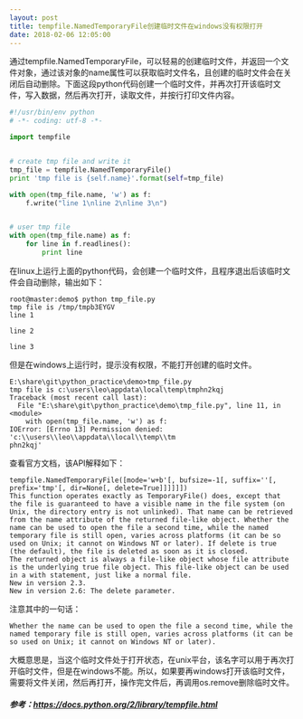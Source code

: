 ```yaml
---
layout: post
title: tempfile.NamedTemporaryFile创建临时文件在windows没有权限打开
date: 2018-02-06 12:05:00
---
```


通过tempfile.NamedTemporaryFile，可以轻易的创建临时文件，并返回一个文件对象，通过该对象的name属性可以获取临时文件名，且创建的临时文件会在关闭后自动删除。下面这段python代码创建一个临时文件，并再次打开该临时文件，写入数据，然后再次打开，读取文件，并按行打印文件内容。

```python
#!/usr/bin/env python
# -*- coding: utf-8 -*-

import tempfile


# create tmp file and write it
tmp_file = tempfile.NamedTemporaryFile()
print 'tmp file is {self.name}'.format(self=tmp_file)

with open(tmp_file.name, 'w') as f:
    f.write("line 1\nline 2\nline 3\n")


# user tmp file
with open(tmp_file.name) as f:
    for line in f.readlines():
        print line

```

在linux上运行上面的python代码，会创建一个临时文件，且程序退出后该临时文件会自动删除，输出如下：

```
root@master:demo$ python tmp_file.py
tmp file is /tmp/tmpb3EYGV
line 1

line 2

line 3

```

但是在windows上运行时，提示没有权限，不能打开创建的临时文件。

```
E:\share\git\python_practice\demo>tmp_file.py
tmp file is c:\users\leo\appdata\local\temp\tmphn2kqj
Traceback (most recent call last):
  File "E:\share\git\python_practice\demo\tmp_file.py", line 11, in <module>
    with open(tmp_file.name, 'w') as f:
IOError: [Errno 13] Permission denied: 'c:\\users\\leo\\appdata\\local\\temp\\tm
phn2kqj'

```

查看官方文档，该API解释如下：

```
tempfile.NamedTemporaryFile([mode='w+b'[, bufsize=-1[, suffix=''[, prefix='tmp'[, dir=None[, delete=True]]]]]])
This function operates exactly as TemporaryFile() does, except that the file is guaranteed to have a visible name in the file system (on Unix, the directory entry is not unlinked). That name can be retrieved from the name attribute of the returned file-like object. Whether the name can be used to open the file a second time, while the named temporary file is still open, varies across platforms (it can be so used on Unix; it cannot on Windows NT or later). If delete is true (the default), the file is deleted as soon as it is closed.
The returned object is always a file-like object whose file attribute is the underlying true file object. This file-like object can be used in a with statement, just like a normal file.
New in version 2.3.
New in version 2.6: The delete parameter.
```

注意其中的一句话：

```
Whether the name can be used to open the file a second time, while the named temporary file is still open, varies across platforms (it can be so used on Unix; it cannot on Windows NT or later).
```

大概意思是，当这个临时文件处于打开状态，在unix平台，该名字可以用于再次打开临时文件，但是在windows不能。所以，如果要再windows打开该临时文件，需要将文件关闭，然后再打开，操作完文件后，再调用os.remove删除临时文件。

##### 参考：https://docs.python.org/2/library/tempfile.html